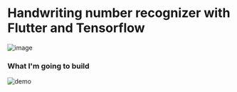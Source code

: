 # Handwriting number recognizer with Flutter and Tensorflow

![image](https://miro.medium.com/max/2400/1*Hw5MYvWeucd92ActyfbWcA.png)

### What I'm going to build

![demo](https://miro.medium.com/max/1056/1*dE2ifxJ7So7nGeOvrjb4fw.gif)